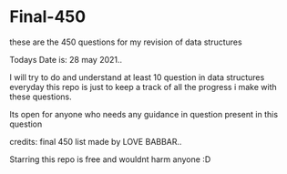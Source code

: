 # Final-450
these are the 450 questions for my revision of data structures

Todays Date is: 28 may 2021..

I will try to do and understand at least 10 question in data structures everyday
this repo is just to keep a track of all the progress i make with these questions.

Its open for anyone who needs any guidance in question present in this question

credits: final 450 list made by LOVE BABBAR..

Starring this repo is free and wouldnt harm anyone :D
